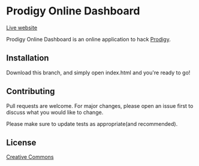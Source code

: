 
# Prodigy Online Dashboard
[Live website](https://prodigy-dashboard.hostedposted.com/)

Prodigy Online Dashboard is an online application to hack [Prodigy](https://prodigygame.com).

## Installation

Download this branch, and simply open index.html and you're ready to go!
## Contributing
Pull requests are welcome. For major changes, please open an issue first to discuss what you would like to change.

Please make sure to update tests as appropriate(and recommended).

## License
[Creative Commons](https://github.com/hostedposted/Prodigy/blob/dashboard/LICENSE)
